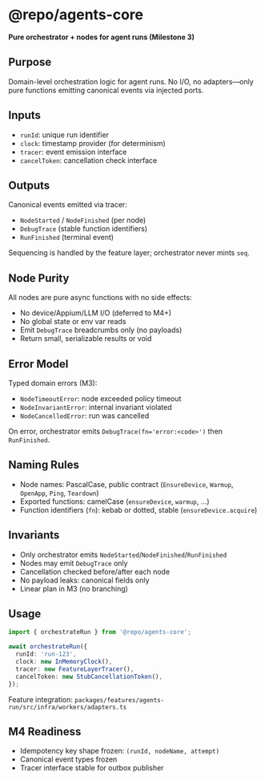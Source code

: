 # @repo/agents-core

**Pure orchestrator + nodes for agent runs (Milestone 3)**

## Purpose

Domain-level orchestration logic for agent runs. No I/O, no adapters—only pure functions emitting canonical events via injected ports.

## Inputs

- `runId`: unique run identifier
- `clock`: timestamp provider (for determinism)
- `tracer`: event emission interface
- `cancelToken`: cancellation check interface

## Outputs

Canonical events emitted via tracer:
- `NodeStarted` / `NodeFinished` (per node)
- `DebugTrace` (stable function identifiers)
- `RunFinished` (terminal event)

Sequencing is handled by the feature layer; orchestrator never mints `seq`.

## Node Purity

All nodes are pure async functions with no side effects:
- No device/Appium/LLM I/O (deferred to M4+)
- No global state or env var reads
- Emit `DebugTrace` breadcrumbs only (no payloads)
- Return small, serializable results or void

## Error Model

Typed domain errors (M3):
- `NodeTimeoutError`: node exceeded policy timeout
- `NodeInvariantError`: internal invariant violated
- `NodeCancelledError`: run was cancelled

On error, orchestrator emits `DebugTrace(fn='error:<code>')` then `RunFinished`.

## Naming Rules

- Node names: PascalCase, public contract (`EnsureDevice`, `Warmup`, `OpenApp`, `Ping`, `Teardown`)
- Exported functions: camelCase (`ensureDevice`, `warmup`, ...)
- Function identifiers (`fn`): kebab or dotted, stable (`ensureDevice.acquire`)

## Invariants

- Only orchestrator emits `NodeStarted`/`NodeFinished`/`RunFinished`
- Nodes may emit `DebugTrace` only
- Cancellation checked before/after each node
- No payload leaks: canonical fields only
- Linear plan in M3 (no branching)

## Usage

```ts
import { orchestrateRun } from '@repo/agents-core';

await orchestrateRun({
  runId: 'run-123',
  clock: new InMemoryClock(),
  tracer: new FeatureLayerTracer(),
  cancelToken: new StubCancellationToken(),
});
```

Feature integration: `packages/features/agents-run/src/infra/workers/adapters.ts`

## M4 Readiness

- Idempotency key shape frozen: `(runId, nodeName, attempt)`
- Canonical event types frozen
- Tracer interface stable for outbox publisher

